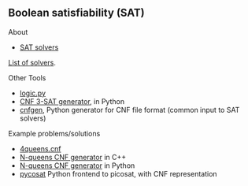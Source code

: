 
## Boolean satisfiability (SAT)

About

* [SAT solvers](https://embedded.eecs.berkeley.edu/eecsx44/fall2011/lectures/SATSolving.pdf)

[List of solvers](https://github.com/jonnor/agree/blob/master/doc/braindump.md#relation-to-theorem-provers).

Other Tools

* [logic.py](http://aima.cs.berkeley.edu/python/logic.html)
* [CNF 3-SAT generator](http://code.activestate.com/recipes/82346-random-3-cnf-problem-generator/), in Python
* [cnfgen](https://github.com/MassimoLauria/cnfgen/blob/master/cnfformula/cnfgen.py), Python generator for CNF file format (common input to SAT solvers)

Example problems/solutions

* [4queens.cnf](http://homepage.cs.uiowa.edu/~hzhang/c145/code/queen4.cnf)
* [N-queens CNF generator](https://sites.google.com/site/haioushen/search-algorithm/solvean-queensproblemusingsatsolver) in C++
* [N-queens CNF generator](http://forrestbao.blogspot.de/2007/11/python-script-to-solve-n-queen-problem.html) in Python
* [pycosat](https://pypi.python.org/pypi/pycosat) Python frontend to picosat, with CNF representation
